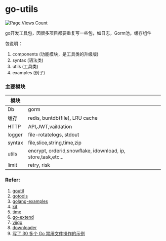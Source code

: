 # go-utils

[![Page Views Count](https://badges.toozhao.com/badges/01EH4J7MXDPXTXC3MCMMZ407PV/green.svg)](https://badges.toozhao.com/badges/01EH4J7MXDPXTXC3MCMMZ407PV/green.svg "Get your own page views count badge on badges.toozhao.com")

go开发工具包，因很多项目都要重复写一些包，如日志，Gorm池，缓存组件

包说明：

1. components (功能模块，是工具类的升级版)
2. syntax (语法类)
3. utils (工具类)
4. examples (例子)

### 主要模块

| 模块   |                                                              |
| ------ | ------------------------------------------------------------ |
| Db     | gorm                                                         |
| 缓存   | redis, buntdb(file), LRU cache                               |
| HTTP   | API,JWT,vaildation                                           |
| logger | file-rotatelogs, stdout                                      |
| syntax | file,slice,string,time,zip                                   |
| utils  | encrypt, orderid,snowflake, idownload, ip, store,task,etc... |
| limit  | retry, risk                                                  |

### Refer:

1. [goutil](https://github.com/gookit/goutil)
2. [gotools](https://github.com/asktop/gotools)
3. [golang-examples](https://github.com/SimonWaldherr/golang-examples)
4. [kit](https://github.com/ardanlabs/kit)
5. [time](https://github.com/jinzhu/now)
6. [go-extend](https://github.com/cute-angelia/go-extend)
7. [yiigo](https://github.com/shenghui0779/yiigo)
8. [downloader](https://github.com/polaris1119/downloader)
9. [写了 30 多个 Go 常用文件操作的示例](https://mp.weixin.qq.com/s/dczWeHW6JWSJMJx1nBx7rA)
